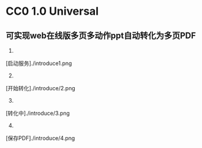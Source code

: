 CC0 1.0 Universal
==================

可实现web在线版多页多动作ppt自动转化为多页PDF
---------------------



1. 
[启动服务]./introduce1.png

2. 
[开始转化]./introduce/2.png

3. 
[转化中]./introduce/3.png

4. 
[保存PDF]./introduce/4.png
